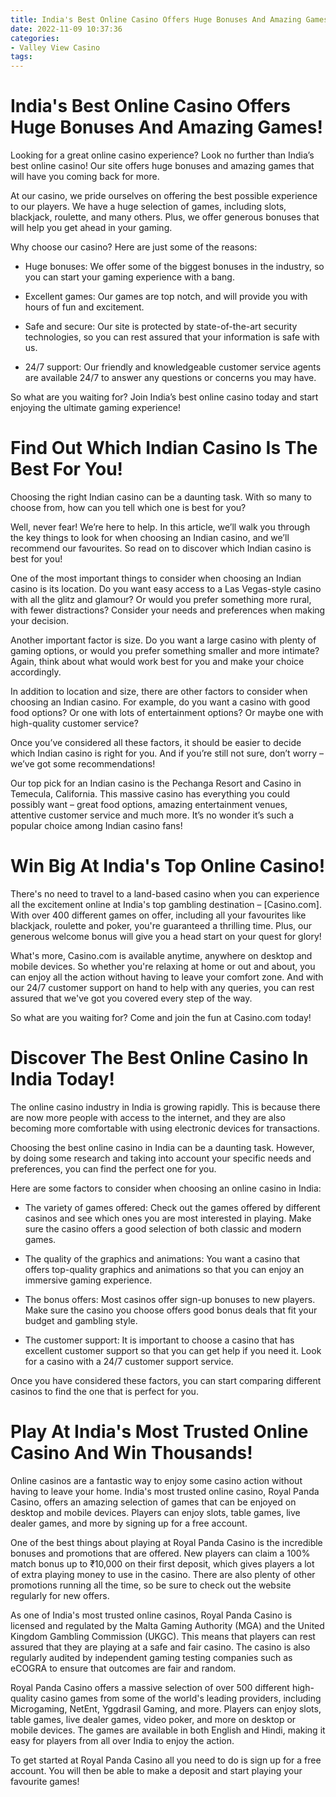 ```yaml
---
title: India's Best Online Casino Offers Huge Bonuses And Amazing Games!
date: 2022-11-09 10:37:36
categories:
- Valley View Casino
tags:
---
```



#  India's Best Online Casino Offers Huge Bonuses And Amazing Games!

Looking for a great online casino experience? Look no further than India’s best online casino! Our site offers huge bonuses and amazing games that will have you coming back for more.

At our casino, we pride ourselves on offering the best possible experience to our players. We have a huge selection of games, including slots, blackjack, roulette, and many others. Plus, we offer generous bonuses that will help you get ahead in your gaming.

Why choose our casino? Here are just some of the reasons:

- Huge bonuses: We offer some of the biggest bonuses in the industry, so you can start your gaming experience with a bang.

- Excellent games: Our games are top notch, and will provide you with hours of fun and excitement.

- Safe and secure: Our site is protected by state-of-the-art security technologies, so you can rest assured that your information is safe with us.

- 24/7 support: Our friendly and knowledgeable customer service agents are available 24/7 to answer any questions or concerns you may have.

So what are you waiting for? Join India’s best online casino today and start enjoying the ultimate gaming experience!

#  Find Out Which Indian Casino Is The Best For You!

Choosing the right Indian casino can be a daunting task. With so many to choose from, how can you tell which one is best for you?

Well, never fear! We’re here to help. In this article, we’ll walk you through the key things to look for when choosing an Indian casino, and we’ll recommend our favourites. So read on to discover which Indian casino is best for you!

One of the most important things to consider when choosing an Indian casino is its location. Do you want easy access to a Las Vegas-style casino with all the glitz and glamour? Or would you prefer something more rural, with fewer distractions? Consider your needs and preferences when making your decision.

Another important factor is size. Do you want a large casino with plenty of gaming options, or would you prefer something smaller and more intimate? Again, think about what would work best for you and make your choice accordingly.

In addition to location and size, there are other factors to consider when choosing an Indian casino. For example, do you want a casino with good food options? Or one with lots of entertainment options? Or maybe one with high-quality customer service?

Once you’ve considered all these factors, it should be easier to decide which Indian casino is right for you. And if you’re still not sure, don’t worry – we’ve got some recommendations!

Our top pick for an Indian casino is the Pechanga Resort and Casino in Temecula, California. This massive casino has everything you could possibly want – great food options, amazing entertainment venues, attentive customer service and much more. It’s no wonder it’s such a popular choice among Indian casino fans!

#  Win Big At India's Top Online Casino!

There's no need to travel to a land-based casino when you can experience all the excitement online at India's top gambling destination – [Casino.com]. With over 400 different games on offer, including all your favourites like blackjack, roulette and poker, you're guaranteed a thrilling time. Plus, our generous welcome bonus will give you a head start on your quest for glory!

What's more, Casino.com is available anytime, anywhere on desktop and mobile devices. So whether you're relaxing at home or out and about, you can enjoy all the action without having to leave your comfort zone. And with our 24/7 customer support on hand to help with any queries, you can rest assured that we've got you covered every step of the way.

So what are you waiting for? Come and join the fun at Casino.com today!

#  Discover The Best Online Casino In India Today! 

The online casino industry in India is growing rapidly. This is because there are now more people with access to the internet, and they are also becoming more comfortable with using electronic devices for transactions.

Choosing the best online casino in India can be a daunting task. However, by doing some research and taking into account your specific needs and preferences, you can find the perfect one for you.

Here are some factors to consider when choosing an online casino in India:

- The variety of games offered: Check out the games offered by different casinos and see which ones you are most interested in playing. Make sure the casino offers a good selection of both classic and modern games.

- The quality of the graphics and animations: You want a casino that offers top-quality graphics and animations so that you can enjoy an immersive gaming experience.

- The bonus offers: Most casinos offer sign-up bonuses to new players. Make sure the casino you choose offers good bonus deals that fit your budget and gambling style.

- The customer support: It is important to choose a casino that has excellent customer support so that you can get help if you need it. Look for a casino with a 24/7 customer support service.

Once you have considered these factors, you can start comparing different casinos to find the one that is perfect for you.

#  Play At India's Most Trusted Online Casino And Win Thousands!

Online casinos are a fantastic way to enjoy some casino action without having to leave your home. India's most trusted online casino, Royal Panda Casino, offers an amazing selection of games that can be enjoyed on desktop and mobile devices. Players can enjoy slots, table games, live dealer games, and more by signing up for a free account.

One of the best things about playing at Royal Panda Casino is the incredible bonuses and promotions that are offered. New players can claim a 100% match bonus up to ₹10,000 on their first deposit, which gives players a lot of extra playing money to use in the casino. There are also plenty of other promotions running all the time, so be sure to check out the website regularly for new offers.

As one of India's most trusted online casinos, Royal Panda Casino is licensed and regulated by the Malta Gaming Authority (MGA) and the United Kingdom Gambling Commission (UKGC). This means that players can rest assured that they are playing at a safe and fair casino. The casino is also regularly audited by independent gaming testing companies such as eCOGRA to ensure that outcomes are fair and random.

Royal Panda Casino offers a massive selection of over 500 different high-quality casino games from some of the world's leading providers, including Microgaming, NetEnt, Yggdrasil Gaming, and more. Players can enjoy slots, table games, live dealer games, video poker, and more on desktop or mobile devices. The games are available in both English and Hindi, making it easy for players from all over India to enjoy the action.

To get started at Royal Panda Casino all you need to do is sign up for a free account. You will then be able to make a deposit and start playing your favourite games!